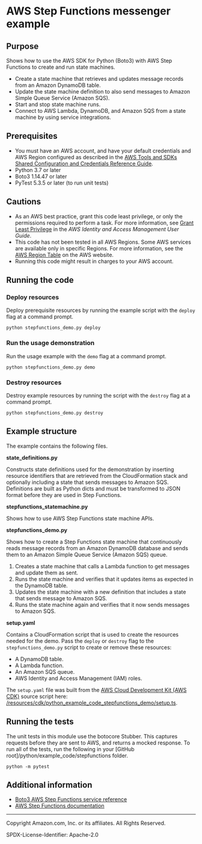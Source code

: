 # AWS Step Functions messenger example

## Purpose

Shows how to use the AWS SDK for Python (Boto3) with AWS Step Functions to
create and run state machines.

* Create a state machine that retrieves and updates message records from an
Amazon DynamoDB table.
* Update the state machine definition to also send messages to Amazon Simple Queue Service
(Amazon SQS).
* Start and stop state machine runs.
* Connect to AWS Lambda, DynamoDB, and Amazon SQS from a state machine by using service
integrations.

## Prerequisites

- You must have an AWS account, and have your default credentials and AWS Region
  configured as described in the [AWS Tools and SDKs Shared Configuration and
  Credentials Reference Guide](https://docs.aws.amazon.com/credref/latest/refdocs/creds-config-files.html).
- Python 3.7 or later
- Boto3 1.14.47 or later
- PyTest 5.3.5 or later (to run unit tests)

## Cautions

- As an AWS best practice, grant this code least privilege, or only the
  permissions required to perform a task. For more information, see
  [Grant Least Privilege](https://docs.aws.amazon.com/IAM/latest/UserGuide/best-practices.html#grant-least-privilege)
  in the *AWS Identity and Access Management
  User Guide*.
- This code has not been tested in all AWS Regions. Some AWS services are
  available only in specific Regions. For more information, see the
  [AWS Region Table](https://aws.amazon.com/about-aws/global-infrastructure/regional-product-services/)
  on the AWS website.
- Running this code might result in charges to your AWS account.

## Running the code

### Deploy resources

Deploy prerequisite resources by running the example script with the `deploy` flag at
a command prompt.

```
python stepfunctions_demo.py deploy
```

### Run the usage demonstration

Run the usage example with the `demo` flag at a command prompt.

```
python stepfunctions_demo.py demo
```

### Destroy resources

Destroy example resources by running the script with the `destroy` flag at a command
prompt.

```
python stepfunctions_demo.py destroy
```

## Example structure

The example contains the following files.

**state_definitions.py**

Constructs state definitions used for the demonstration by inserting resource
identifiers that are retrieved from the CloudFormation stack and
optionally including a state that sends messages to Amazon SQS. Definitions are built
as Python dicts and must be transformed to JSON format before they are used in
Step Functions.

**stepfunctions_statemachine.py**

Shows how to use AWS Step Functions state machine APIs.

**stepfunctions_demo.py**

Shows how to create a Step Functions state machine that continuously reads message
records from an Amazon DynamoDB database and sends them to an Amazon Simple Queue
Service (Amazon SQS) queue.

1. Creates a state machine that calls a Lambda function to get messages and update
them as sent.
1. Runs the state machine and verifies that it updates items as expected in the
DynamoDB table.
1. Updates the state machine with a new definition that includes a state that sends
message to Amazon SQS.
1. Runs the state machine again and verifies that it now sends messages to Amazon SQS.

**setup.yaml**

Contains a CloudFormation script that is used to create the resources needed for
the demo. Pass the `deploy` or `destroy` flag to the `stepfunctions_demo.py` script to
create or remove these resources:

* A DynamoDB table.
* A Lambda function.
* An Amazon SQS queue.
* AWS Identity and Access Management (IAM) roles.

The `setup.yaml` file was built from the
[AWS Cloud Development Kit (AWS CDK)](https://docs.aws.amazon.com/cdk/)
source script here:
[/resources/cdk/python_example_code_stepfunctions_demo/setup.ts](https://github.com/awsdocs/aws-doc-sdk-examples/blob/master/resources/cdk/python_example_code_stepfunctions_demo/setup.ts).

## Running the tests

The unit tests in this module use the botocore Stubber. This captures requests before
they are sent to AWS, and returns a mocked response. To run all of the tests,
run the following in your [GitHub root]/python/example_code/stepfunctions
folder.

```
python -m pytest
```

## Additional information

- [Boto3 AWS Step Functions service reference](https://boto3.amazonaws.com/v1/documentation/api/latest/reference/services/stepfunctions.html)
- [AWS Step Functions documentation](https://docs.aws.amazon.com/step-functions)

---
Copyright Amazon.com, Inc. or its affiliates. All Rights Reserved.

SPDX-License-Identifier: Apache-2.0
